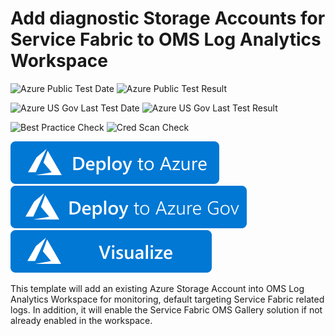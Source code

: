 
# Add diagnostic Storage Accounts for Service Fabric to OMS Log Analytics Workspace

![Azure Public Test Date](https://azurequickstartsservice.blob.core.windows.net/badges/demos/oms-existing-storage-account/PublicLastTestDate.svg)
![Azure Public Test Result](https://azurequickstartsservice.blob.core.windows.net/badges/demos/oms-existing-storage-account/PublicDeployment.svg)

![Azure US Gov Last Test Date](https://azurequickstartsservice.blob.core.windows.net/badges/demos/oms-existing-storage-account/FairfaxLastTestDate.svg)
![Azure US Gov Last Test Result](https://azurequickstartsservice.blob.core.windows.net/badges/demos/oms-existing-storage-account/FairfaxDeployment.svg)

![Best Practice Check](https://azurequickstartsservice.blob.core.windows.net/badges/demos/oms-existing-storage-account/BestPracticeResult.svg)
![Cred Scan Check](https://azurequickstartsservice.blob.core.windows.net/badges/demos/oms-existing-storage-account/CredScanResult.svg)

[![Deploy to Azure](https://raw.githubusercontent.com/Azure/azure-quickstart-templates/master/1-CONTRIBUTION-GUIDE/images/deploytoazure.svg?sanitize=true)](https://portal.azure.com/#create/Microsoft.Template/uri/https%3A%2F%2Fraw.githubusercontent.com%2Fazure%2Fazure-quickstart-templates%2Fmaster%2Foms-existing-storage-account%2F%2Fazuredeploy.json)
[![Deploy to Azure US Gov](https://raw.githubusercontent.com/Azure/azure-quickstart-templates/master/1-CONTRIBUTION-GUIDE/images/deploytoazuregov.svg?sanitize=true)](https://portal.azure.us/#create/Microsoft.Template/uri/https%3A%2F%2Fraw.githubusercontent.com%2Fazure%2Fazure-quickstart-templates%2Fmaster%2Foms-existing-storage-account%2F%2Fazuredeploy.json) 
[![Visualize](https://raw.githubusercontent.com/Azure/azure-quickstart-templates/master/1-CONTRIBUTION-GUIDE/images/visualizebutton.svg?sanitize=true)](http://armviz.io/#/?load=https%3A%2F%2Fraw.githubusercontent.com%2FAzure%2Fazure-quickstart-templates%2Fmaster%demos%2Foms-existing-storage-account%2Fazuredeploy.json)

This template will add an existing Azure Storage Account into OMS Log Analytics Workspace for monitoring, default targeting Service Fabric related logs. In addition, it will enable the Service Fabric OMS Gallery solution if not already enabled in the workspace. 

                                

              


